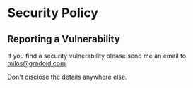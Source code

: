 # Security Policy

## Reporting a Vulnerability

If you find a security vulnerability please send me an email
to milos@gradoid.com

Don't disclose the details anywhere else.
